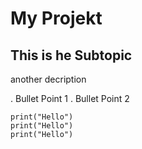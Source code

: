 # My Projekt

## This is he Subtopic
another decription

. Bullet Point 1 
. Bullet Point 2

```
print("Hello")
print("Hello")
print("Hello")
```
